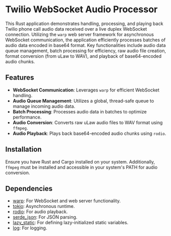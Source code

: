 # Twilio WebSocket Audio Processor
This Rust application demonstrates handling, processing, and playing back Twilio phone call audio data received over a live duplex WebSocket connection. Utilizing the `warp` web server framework for asynchronous WebSocket communication, the application efficiently processes batches of audio data encoded in base64 format. Key functionalities include audio data queue management, batch processing for efficiency, raw audio file creation, format conversion (from uLaw to WAV), and playback of base64-encoded audio chunks.

## Features

- **WebSocket Communication**: Leverages `warp` for efficient WebSocket handling.
- **Audio Queue Management**: Utilizes a global, thread-safe queue to manage incoming audio data.
- **Batch Processing**: Processes audio data in batches to optimize performance.
- **Audio Conversion**: Converts raw uLaw audio files to WAV format using `ffmpeg`.
- **Audio Playback**: Plays back base64-encoded audio chunks using `rodio`.

## Installation

Ensure you have Rust and Cargo installed on your system. Additionally, `ffmpeg` must be installed and accessible in your system's PATH for audio conversion.


## Dependencies

- [warp](https://crates.io/crates/warp): For WebSocket and web server functionality.
- [tokio](https://crates.io/crates/tokio): Asynchronous runtime.
- [rodio](https://crates.io/crates/rodio): For audio playback.
- [serde_json](https://crates.io/crates/serde_json): For JSON parsing.
- [lazy_static](https://crates.io/crates/lazy_static): For defining lazy-initialized static variables.
- [log](https://crates.io/crates/log): For logging.